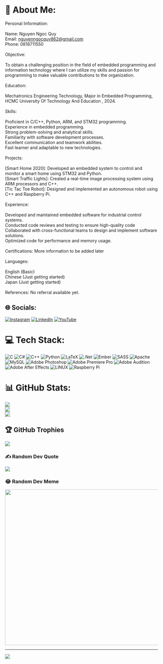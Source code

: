 # 💫 About Me:
Personal Information:<br><br>Name: Nguyen Ngoc Quy<br>Email: nguyenngocquy862@gmail.com<br>Phone: 0818711550<br><br>Objective:<br><br>To obtain a challenging position in the field of embedded programming and information technology where I can utilize my skills and passion for programming to make valuable contributions to the organization.<br><br>Education:<br><br>Mechatronics Engineering Technology, Major in Embedded Programming, HCMC University Of Technology And Education , 2024.<br><br>Skills:<br><br>Proficient in C/C++, Python, ARM, and STM32 programming.<br>Experience in embedded programming.<br>Strong problem-solving and analytical skills.<br>Familiarity with software development processes.<br>Excellent communication and teamwork abilities.<br>Fast learner and adaptable to new technologies.<br><br>Projects:<br><br>[Smart Home 2020]: Developed an embedded system to control and monitor a smart home using STM32 and Python.<br>[Smart Traffic Lights]: Created a real-time image processing system using ARM processors and C++.<br>[Tic Tac Toe Robot]: Designed and implemented an autonomous robot using C++ and Raspberry Pi.<br><br>Experience:<br><br>Developed and maintained embedded software for industrial control systems.<br>Conducted code reviews and testing to ensure high-quality code<br>Collaborated with cross-functional teams to design and implement software solutions.<br>Optimized code for performance and memory usage.<br><br>Certifications: More information to be added later<br><br>Languages:<br><br>English (Basic)<br>Chinese (Just getting started)<br>Japan (Just getting started)<br><br>References: No referral available yet.


## 🌐 Socials:
[![Instagram](https://img.shields.io/badge/Instagram-%23E4405F.svg?logo=Instagram&logoColor=white)](https://instagram.com/__wis.34) [![LinkedIn](https://img.shields.io/badge/LinkedIn-%230077B5.svg?logo=linkedin&logoColor=white)](https://linkedin.com/in/https://www.linkedin.com/in/quynguyen34/) [![YouTube](https://img.shields.io/badge/YouTube-%23FF0000.svg?logo=YouTube&logoColor=white)](https://youtube.com/@https://www.youtube.com/channel/UCPlCP1e2N2voSf9biwc5zNQ) 

# 💻 Tech Stack:
![C](https://img.shields.io/badge/c-%2300599C.svg?style=flat&logo=c&logoColor=white) ![C#](https://img.shields.io/badge/c%23-%23239120.svg?style=flat&logo=c-sharp&logoColor=white) ![C++](https://img.shields.io/badge/c++-%2300599C.svg?style=flat&logo=c%2B%2B&logoColor=white) ![Python](https://img.shields.io/badge/python-3670A0?style=flat&logo=python&logoColor=ffdd54) ![LaTeX](https://img.shields.io/badge/latex-%23008080.svg?style=flat&logo=latex&logoColor=white) ![.Net](https://img.shields.io/badge/.NET-5C2D91?style=flat&logo=.net&logoColor=white) ![Ember](https://img.shields.io/badge/ember-1C1E24?style=flat&logo=ember.js&logoColor=#D04A37) ![SASS](https://img.shields.io/badge/SASS-hotpink.svg?style=flat&logo=SASS&logoColor=white) ![Apache](https://img.shields.io/badge/apache-%23D42029.svg?style=flat&logo=apache&logoColor=white) ![MySQL](https://img.shields.io/badge/mysql-%2300f.svg?style=flat&logo=mysql&logoColor=white) ![Adobe Photoshop](https://img.shields.io/badge/adobephotoshop-%2331A8FF.svg?style=flat&logo=adobephotoshop&logoColor=white) ![Adobe Premiere Pro](https://img.shields.io/badge/Adobe%20Premiere%20Pro-9999FF.svg?style=flat&logo=Adobe%20Premiere%20Pro&logoColor=white) ![Adobe Audition](https://img.shields.io/badge/Adobe%20Audition-9999FF.svg?style=flat&logo=Adobe%20Audition&logoColor=white) ![Adobe After Effects](https://img.shields.io/badge/Adobe%20After%20Effects-9999FF.svg?style=flat&logo=Adobe%20After%20Effects&logoColor=white) ![LINUX](https://img.shields.io/badge/Linux-FCC624?style=flat&logo=linux&logoColor=black) ![Raspberry Pi](https://img.shields.io/badge/-RaspberryPi-C51A4A?style=flat&logo=Raspberry-Pi)
# 📊 GitHub Stats:
![](https://github-readme-stats.vercel.app/api?username=Quynguyen34&theme=tokyonight&hide_border=false&include_all_commits=false&count_private=false)<br/>
![](https://github-readme-streak-stats.herokuapp.com/?user=Quynguyen34&theme=tokyonight&hide_border=false)<br/>
![](https://github-readme-stats.vercel.app/api/top-langs/?username=Quynguyen34&theme=tokyonight&hide_border=false&include_all_commits=false&count_private=false&layout=compact)

## 🏆 GitHub Trophies
![](https://github-profile-trophy.vercel.app/?username=Quynguyen34&theme=radical&no-frame=false&no-bg=true&margin-w=4)

### ✍️ Random Dev Quote
![](https://quotes-github-readme.vercel.app/api?type=horizontal&theme=radical)

### 😂 Random Dev Meme
<img src="https://random-memer.herokuapp.com/" width="512px"/>

---
[![](https://visitcount.itsvg.in/api?id=Quynguyen34&icon=0&color=1)](https://visitcount.itsvg.in)

<!-- Proudly created with GPRM ( https://gprm.itsvg.in ) -->

